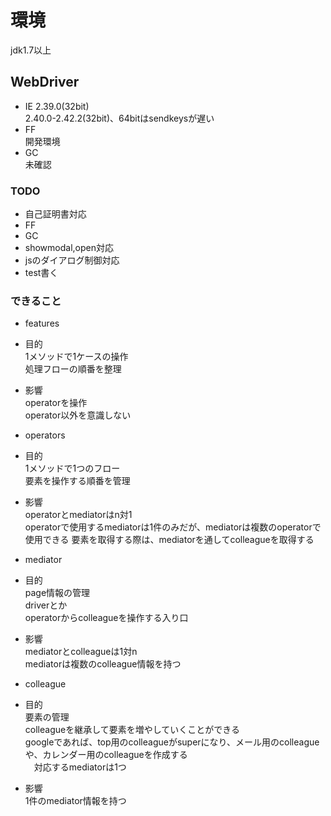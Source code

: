 # 環境
jdk1.7以上

## WebDriver
- IE 2.39.0(32bit)  
2.40.0-2.42.2(32bit)、64bitはsendkeysが遅い
- FF  
開発環境
- GC  
未確認

### TODO
- 自己証明書対応
 - FF
 - GC
- showmodal,open対応
- jsのダイアログ制御対応
- test書く

### できること
- features  
 - 目的  
	1メソッドで1ケースの操作  
	処理フローの順番を整理  
 - 影響  
	operatorを操作  
	operator以外を意識しない  

- operators  
 - 目的  
	1メソッドで1つのフロー  
	要素を操作する順番を管理  
 - 影響  
	operatorとmediatorはn対1  
	operatorで使用するmediatorは1件のみだが、mediatorは複数のoperatorで使用できる
	要素を取得する際は、mediatorを通してcolleagueを取得する  

- mediator  
 - 目的  
	page情報の管理  
	driverとか  
	operatorからcolleagueを操作する入り口  
 - 影響  
	mediatorとcolleagueは1対n  
	mediatorは複数のcolleague情報を持つ  

- colleague  
 - 目的  
	要素の管理  
	colleagueを継承して要素を増やしていくことができる  
	googleであれば、top用のcolleagueがsuperになり、メール用のcolleagueや、カレンダー用のcolleagueを作成する  
	　対応するmediatorは1つ  
 - 影響  
	1件のmediator情報を持つ  


